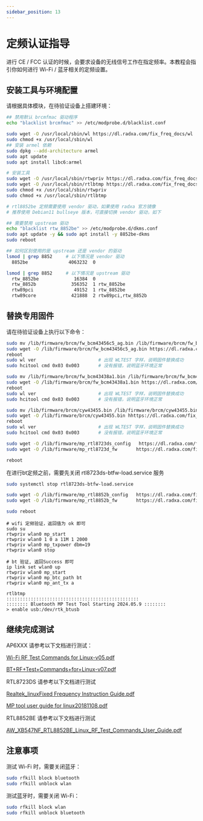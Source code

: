 ```yaml
---
sidebar_position: 13
---
```


# 定频认证指导

进行 CE / FCC 认证的时候，会要求设备的无线信号工作在指定频率。本教程会指引你如何进行 Wi-Fi / 蓝牙相关的定频设置。

## 安装工具与环境配置

请根据具体模块，在待验证设备上搭建环境：
<Tabs groupId="module" queryString>
<TabItem value="ap6256" label="AP6XXX 系列" default>

```bash
## 禁用默认 brcmfmac 驱动程序
echo "blacklist brcmfmac" >> /etc/modprobe.d/blacklist.conf

sudo wget -O /usr/local/sbin/wl https://dl.radxa.com/fix_freq_docs/wl
sudo chmod +x /usr/local/sbin/wl
## 安装 armel 依赖
sudo dpkg --add-architecture armel
sudo apt update
sudo apt install libc6:armel
```

</TabItem>
<TabItem value="rtl" label="RTLXXXX 系列" default>

```bash
# 安装工具
sudo wget -O /usr/local/sbin/rtwpriv https://dl.radxa.com/fix_freq_docs/rtl8852be/rtwpriv
sudo wget -O /usr/local/sbin/rtlbtmp https://dl.radxa.com/fix_freq_docs/rtl8852be/rtlbtmp
sudo chmod +x /usr/local/sbin/rtwpriv
sudo chmod +x /usr/local/sbin/rtlbtmp

# rtl8852be 定频需要使用 vendor 驱动，如果使用 radxa 官方镜像
# 推荐使用 Debian11 bullseye 版本，可直接切换 vendor 驱动，如下

## 需要禁用 upstream 驱动
echo "blacklist rtw_8852be" >> /etc/modprobe.d/dkms.conf
sudo apt update -y && sudo apt install -y 8852be-dkms
sudo reboot

## 如何区别使用的是 upstream 还是 vendor 的驱动
lsmod | grep 8852     # 以下情况是 vendor 驱动
  8852be               4063232  0

lsmod | grep 8852     # 以下情况是 upstream 驱动
  rtw_8852be             16384  0
  rtw_8852b             356352  1 rtw_8852be
  rtw89pci               49152  1 rtw_8852be
  rtw89core             421888  2 rtw89pci,rtw_8852b


```

</TabItem>

</Tabs>

## 替换专用固件

请在待验证设备上执行以下命令：

<Tabs groupId="module" queryString>
<TabItem value="ap6256" label="AP6256" default>

```bash
sudo mv /lib/firmware/brcm/fw_bcm43456c5_ag.bin /lib/firmware/brcm/fw_bcm43456c5_ag.bin.bak
sudo wget -O /lib/firmware/brcm/fw_bcm43456c5_ag.bin https://dl.radxa.com/fix_freq_docs/ap6256/fw_bcm43456c5_ag_mfg.bin
reboot
sudo wl ver                       # 出现 WLTEST 字样，说明固件替换成功
sudo hcitool cmd 0x03 0x003       # 没有报错，说明蓝牙环境正常
```

</TabItem>

<TabItem value="ap6212" label="AP6212">

```bash
sudo mv /lib/firmware/brcm/fw_bcm43438a1.bin /lib/firmware/brcm/fw_bcm43438a1.bin.bak
sudo wget -O /lib/firmware/brcm/fw_bcm43438a1.bin https://dl.radxa.com/fix_freq_docs/ap6212/fw_bcm43438a1_mfg.bin
reboot
sudo wl ver                       # 出现 WLTEST 字样，说明固件替换成功
sudo hcitool cmd 0x03 0x003       # 没有报错，说明蓝牙环境正常
```

</TabItem>

<TabItem value="cm256" label="AW-CM256SM">

```bash
sudo mv /lib/firmware/brcm/cyw43455.bin /lib/firmware/brcm/cyw43455.bin.bak
sudo wget -O /lib/firmware/brcm/cyw43455.bin hhttps://dl.radxa.com/fix_freq_docs/cm256/cyw43455-mfgtest-7.45.100.18.bin
reboot
sudo wl ver                       # 出现 WLTEST 字样，说明固件替换成功
sudo hcitool cmd 0x03 0x003       # 没有报错，说明蓝牙环境正常
```

</TabItem>

<TabItem value="rtl8723ds" label="RTL8723DS">

```bash
sudo wget -O /lib/firmware/mp_rtl8723ds_config   https://dl.radxa.com/fix_freq_docs/rtl87123ds/mp_rtl8723ds_config
sudo wget -O /lib/firmware/mp_rtl8723d_fw       https://dl.radxa.com/fix_freq_docs/rtl87123ds/mp_rtl8723d_fw

reboot
```

在进行bt定频之前，需要先关闭 rtl8723ds-btfw-load.service 服务

```bash
sudo systemctl stop rtl8723ds-btfw-load.service
```

</TabItem>

<TabItem value="rtl8852be" label="RTL8852BE">

```bash
sudo wget -O /lib/firmware/mp_rtl8852b_config   https://dl.radxa.com/fix_freq_docs/rtl8852be/mp_rtl8852b_config
sudo wget -O /lib/firmware/mp_rtl8852b_fw       https://dl.radxa.com/fix_freq_docs/rtl8852be/mp_rtl8852b_fw

sudo reboot
```

```
# wifi 定频验证，返回值为 ok 即可
sudo su
rtwpriv wlan0 mp_start
rtwpriv wlan0 1 0 a 11M 1 2000
rtwpriv wlan0 mp_txpower dbm=19
rtwpriv wlan0 stop

# bt 验证, 返回Success 即可
ip link set wlan0 up
rtwpriv wlan0 mp_start
rtwpriv wlan0 mp_btc_path bt
rtwpriv wlan0 mp_ant_tx a

rtlbtmp
:::::::::::::::::::::::::::::::::::::::::::::::::
:::::::: Bluetooth MP Test Tool Starting 2024.05.9 ::::::::
> enable usb:/dev/rtk_btusb

```

</TabItem>

</Tabs>

## 继续完成测试

AP6XXX 请参考以下文档进行测试：

[Wi-Fi RF Test Commands for Linux-v05.pdf](https://dl.radxa.com/fix_freq_docs/Wi-Fi+RF+Test+Commands+for+Linux_BCM4339-v05.pdf)

[BT+RF+Test+Commands+for+Linux-v07.pdf](https://dl.radxa.com/fix_freq_docs/BT+RF+Test+Commands+for+Linux-v07.pdf)

RTL8723DS 请参考以下文档进行测试

[Realtek_linuxFixed Frequency Instruction Guide.pdf](https://dl.radxa.com/fix_freq_docs/Realtek_linuxFixed-Frequency-Instruction-Guide.pdf)

[MP tool user guide for linux20181108.pdf](https://dl.radxa.com/fix_freq_docs/MP-tool-user-guide-for-linux20181108.pdf)

RTL8852BE 请参考以下文档进行测试

[AW_XB547NF_RTL8852BE_Linux_RF_Test_Commands_User_Guide.pdf](https://dl.radxa.com/fix_freq_docs/AW_XB547NF_Linux_RF_Test_Commands_User_Guide_v02_20230315.pdf)

## 注意事项

测试 Wi-Fi 时，需要关闭蓝牙：

```bash
sudo rfkill block bluetooth
sudo rfkill unblock wlan
```

测试蓝牙时，需要关闭 Wi-Fi：

```bash
sudo rfkill block wlan
sudo rfkill unblock bluetooth
```
